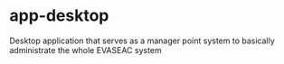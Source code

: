 # app-desktop
Desktop application that serves as a manager point system to basically administrate the whole EVASEAC system
